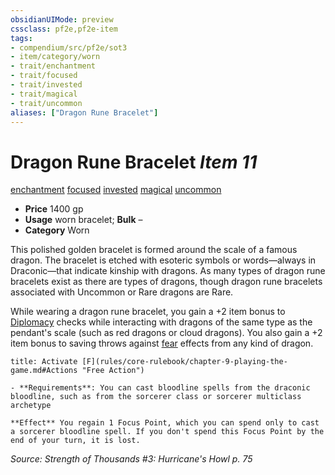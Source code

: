```yaml
---
obsidianUIMode: preview
cssclass: pf2e,pf2e-item
tags:
- compendium/src/pf2e/sot3
- item/category/worn
- trait/enchantment
- trait/focused
- trait/invested
- trait/magical
- trait/uncommon
aliases: ["Dragon Rune Bracelet"]
---
```

# Dragon Rune Bracelet *Item 11*  
[enchantment](rules/traits/enchantment.md)  [focused](rules/traits/focused.md)  [invested](rules/traits/invested.md)  [magical](rules/traits/magical.md)  [uncommon](rules/traits/uncommon.md)  

- **Price** 1400 gp
- **Usage** worn bracelet; **Bulk** –
- **Category** Worn

This polished golden bracelet is formed around the scale of a famous dragon. The bracelet is etched with esoteric symbols or words—always in Draconic—that indicate kinship with dragons. As many types of dragon rune bracelets exist as there are types of dragons, though dragon rune bracelets associated with Uncommon or Rare dragons are Rare.

While wearing a dragon rune bracelet, you gain a +2 item bonus to [Diplomacy](compendium/skills.md#Diplomacy) checks while interacting with dragons of the same type as the pendant's scale (such as red dragons or cloud dragons). You also gain a +2 item bonus to saving throws against [fear](rules/traits/fear.md) effects from any kind of dragon.

```ad-embed-ability
title: Activate [F](rules/core-rulebook/chapter-9-playing-the-game.md#Actions "Free Action")

- **Requirements**: You can cast bloodline spells from the draconic bloodline, such as from the sorcerer class or sorcerer multiclass archetype

**Effect** You regain 1 Focus Point, which you can spend only to cast a sorcerer bloodline spell. If you don't spend this Focus Point by the end of your turn, it is lost.
```

*Source: Strength of Thousands #3: Hurricane's Howl p. 75*
